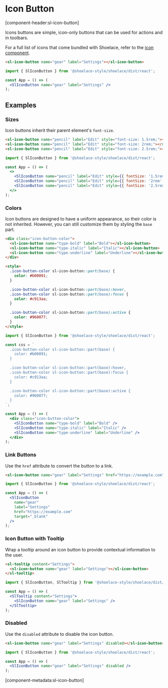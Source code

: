 # Icon Button

[component-header:sl-icon-button]

Icons buttons are simple, icon-only buttons that can be used for actions and in toolbars.

For a full list of icons that come bundled with Shoelace, refer to the [icon component](/components/icon).

```html preview
<sl-icon-button name="gear" label="Settings"></sl-icon-button>
```

```jsx react
import { SlIconButton } from '@shoelace-style/shoelace/dist/react';

const App = () => (
  <SlIconButton name="gear" label="Settings" />
);
```

## Examples

### Sizes

Icon buttons inherit their parent element's `font-size`.

```html preview
<sl-icon-button name="pencil" label="Edit" style="font-size: 1.5rem;"></sl-icon-button>
<sl-icon-button name="pencil" label="Edit" style="font-size: 2rem;"></sl-icon-button>
<sl-icon-button name="pencil" label="Edit" style="font-size: 2.5rem;"></sl-icon-button>
```

```jsx react
import { SlIconButton } from '@shoelace-style/shoelace/dist/react';

const App = () => (
  <>
    <SlIconButton name="pencil" label="Edit" style={{ fontSize: '1.5rem' }} />
    <SlIconButton name="pencil" label="Edit" style={{ fontSize: '2rem' }} />
    <SlIconButton name="pencil" label="Edit" style={{ fontSize: '2.5rem' }} />
  </>
);
```

### Colors

Icon buttons are designed to have a uniform appearance, so their color is not inherited. However, you can still customize them by styling the `base` part.

```html preview
<div class="icon-button-color">
  <sl-icon-button name="type-bold" label="Bold"></sl-icon-button>
  <sl-icon-button name="type-italic" label="Italic"></sl-icon-button>
  <sl-icon-button name="type-underline" label="Underline"></sl-icon-button>
</div>

<style>
  .icon-button-color sl-icon-button::part(base) {
    color: #b00091;
  }

  .icon-button-color sl-icon-button::part(base):hover,
  .icon-button-color sl-icon-button::part(base):focus {
    color: #c913aa;
  }

  .icon-button-color sl-icon-button::part(base):active {
    color: #960077;
  }
</style>
```

```jsx react
import { SlIconButton } from '@shoelace-style/shoelace/dist/react';

const css = `
  .icon-button-color sl-icon-button::part(base) {
    color: #b00091;
  }

  .icon-button-color sl-icon-button::part(base):hover,
  .icon-button-color sl-icon-button::part(base):focus {
    color: #c913aa;
  }

  .icon-button-color sl-icon-button::part(base):active {
    color: #960077;
  }
`;

const App = () => (
  <div class="icon-button-color">
    <SlIconButton name="type-bold" label="Bold" />
    <SlIconButton name="type-italic" label="Italic" />
    <SlIconButton name="type-underline" label="Underline" />
  </div>
);
```

### Link Buttons

Use the `href` attribute to convert the button to a link.

```html preview
<sl-icon-button name="gear" label="Settings" href="https://example.com" target="_blank"></sl-icon-button>
```

```jsx react
import { SlIconButton } from '@shoelace-style/shoelace/dist/react';

const App = () => (
  <SlIconButton 
    name="gear" 
    label="Settings" 
    href="https://example.com" 
    target="_blank"
  />
);
```

### Icon Button with Tooltip

Wrap a tooltip around an icon button to provide contextual information to the user.

```html preview
<sl-tooltip content="Settings">
  <sl-icon-button name="gear" label="Settings"></sl-icon-button>
</sl-tooltip>
```

```jsx react
import { SlIconButton, SlTooltip } from '@shoelace-style/shoelace/dist/react';

const App = () => (
  <SlTooltip content="Settings">
    <SlIconButton name="gear" label="Settings" />
  </SlTooltip>
);
```

### Disabled

Use the `disabled` attribute to disable the icon button.

```html preview
<sl-icon-button name="gear" label="Settings" disabled></sl-icon-button>
```

```jsx react
import { SlIconButton } from '@shoelace-style/shoelace/dist/react';

const App = () => (
  <SlIconButton name="gear" label="Settings" disabled />
);
```

[component-metadata:sl-icon-button]
